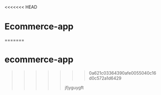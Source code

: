 <<<<<<< HEAD
# Ecommerce-app
=======
# ecommerce-app
>>>>>>> 0a621c03364390afe0055040c16d0c572a1d6429
>>>>>
>>>>>jfjyguygft
